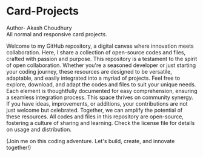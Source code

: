 # Card-Projects 
Author- Akash Choudhury
<br>
All normal and responsive card projects. 


Welcome to my GitHub repository, a digital canvas where innovation meets collaboration. Here, I share a collection of open-source codes and files, crafted with passion and purpose. This repository is a testament to the spirit of open collaboration. Whether you're a seasoned developer or just starting your coding journey, these resources are designed to be versatile, adaptable, and easily integrated into a myriad of projects. Feel free to explore, download, and adapt the codes and files to suit your unique needs. Each element is thoughtfully documented for easy comprehension, ensuring a seamless integration process. This space thrives on community synergy. If you have ideas, improvements, or additions, your contributions are not just welcome but celebrated. Together, we can amplify the potential of these resources. All codes and files in this repository are open-source, fostering a culture of sharing and learning. Check the license file for details on usage and distribution.

(Join me on this coding adventure. Let's build, create, and innovate together!)
